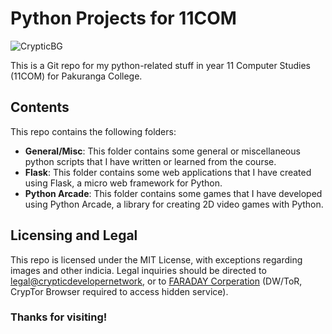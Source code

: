 # Python Projects for 11COM
![CrypticBG](https://github.com/Cryptic1526/11COM-Python/assets/119151348/d131b9d3-a4ab-4312-9cd0-802f9c15ab04)

This is a Git repo for my python-related stuff in year 11 Computer Studies (11COM) for Pakuranga College.

## Contents

This repo contains the following folders:

- **General/Misc**: This folder contains some general or miscellaneous python scripts that I have written or learned from the course.
- **Flask**: This folder contains some web applications that I have created using Flask, a micro web framework for Python.
- **Python Arcade**: This folder contains some games that I have developed using Python Arcade, a library for creating 2D video games with Python.

## Licensing and Legal
This repo is licensed under the MIT License, with exceptions regarding images and other indicia. Legal inquiries should be directed to [legal@crypticdevelopernetwork](mailto:crypticdevelopernetwork+legal@gmail.com), or to [FARADAY Corperation](http://cnr7lfgktmhqfqstgjsmerlxm54yqfw44gt2gqnu6myq7bpoqhqwheid.onion/browser-check) (DW/ToR, CrypTor Browser required to access hidden service).

### Thanks for visiting!
